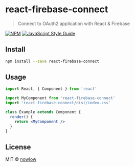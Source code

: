 # react-firebase-connect

> Connect to OAuth2 application with React &amp; Firebase

[![NPM](https://img.shields.io/npm/v/react-firebase-connect.svg)](https://www.npmjs.com/package/react-firebase-connect) [![JavaScript Style Guide](https://img.shields.io/badge/code_style-standard-brightgreen.svg)](https://standardjs.com)

## Install

```bash
npm install --save react-firebase-connect
```

## Usage

```jsx
import React, { Component } from 'react'

import MyComponent from 'react-firebase-connect'
import 'react-firebase-connect/dist/index.css'

class Example extends Component {
  render() {
    return <MyComponent />
  }
}
```

## License

MIT © [nowlow](https://github.com/nowlow)
